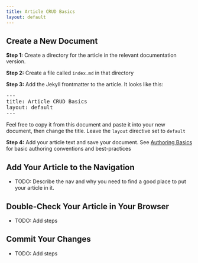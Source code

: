 ```yaml
---
title: Article CRUD Basics
layout: default
---
```


## Create a New Document

**Step 1:** Create a directory for the article in the relevant documentation version.

**Step 2:** Create a file called `index.md` in that directory

**Step 3:** Add the Jekyll frontmatter to the article. It looks like this:
<pre>
---
title: Article CRUD Basics
layout: default
---    
</pre>
Feel free to copy it from this document and paste it into your new document, then change the title. Leave the `layout` directive set to `default`

**Step 4:** Add your article text and save your document. See <a href="/docs/16.2.2/meta/article-authoring-basics">Authoring Basics</a> for basic 
authoring conventions and best-practices
 

## Add Your Article to the Navigation

* TODO: Describe the nav and why you need to find a good place to put your article in it.


## Double-Check Your Article in Your Browser

* TODO: Add steps


## Commit Your Changes

* TODO: Add steps



